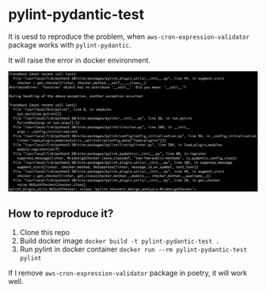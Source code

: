 # pylint-pydantic-test

It is uesd to reproduce the problem, when `aws-cron-expression-validator` package works with `pylint-pydantic`.

It will raise the error in docker environment.

![error](./error.jpg)


## How to reproduce it?

1. Clone this repo
2. Build docker image `docker build -t pylint-pydantic-test .`
3. Run pylint in docker container `docker run --rm pylint-pydantic-test pylint`

If I remove `aws-cron-expression-validator` package in poetry, it will work well.
